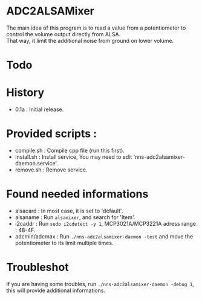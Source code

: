 # ADC2ALSAMixer
The main idea of this program is to read a value from a potentiometer to control the volume output directly from ALSA.  
That way, it limit the additional noise from ground on lower volume.  

# Todo


# History
- 0.1a : Initial release.  

# Provided scripts :
- compile.sh : Compile cpp file (run this first).  
- install.sh : Install service, You may need to edit 'nns-adc2alsamixer-daemon.service'.  
- remove.sh : Remove service.  

# Found needed informations
- alsacard : In most case, it is set to 'default'.  
- alsaname : Run `alsamixer`, and search for 'Item'.  
- i2caddr : Run `sudo i2cdetect -y 1`, MCP3021A/MCP3221A adress range : 48-4F.  
- adcmin/adcmax : Run `./nns-adc2alsamixer-daemon -test` and move the potentiometer to its limit multiple times.  

# Troubleshot
If you are having some troubles, run `./nns-adc2alsamixer-daemon -debug 1`, this will provide additional informations.
